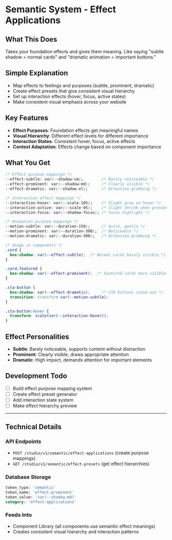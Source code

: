 # Semantic System - Effect Applications

## What This Does
Takes your foundation effects and gives them meaning. Like saying "subtle shadow = normal cards" and "dramatic animation = important buttons."

## Simple Explanation
- Map effects to feelings and purposes (subtle, prominent, dramatic)
- Create effect presets that give consistent visual hierarchy
- Set up interaction effects (hover, focus, active states)
- Make consistent visual emphasis across your website

## Key Features
- **Effect Purposes**: Foundation effects get meaningful names
- **Visual Hierarchy**: Different effect levels for different importance
- **Interaction States**: Consistent hover, focus, active effects
- **Context Adaptation**: Effects change based on component importance

## What You Get
```css
/* Effect purpose mappings */
--effect-subtle: var(--shadow-sm);        /* Barely noticeable */
--effect-prominent: var(--shadow-md);     /* Clearly visible */
--effect-dramatic: var(--shadow-xl);      /* Attention-grabbing */

/* Interaction effect mappings */
--interaction-hover: var(--scale-105);    /* Slight grow on hover */
--interaction-active: var(--scale-95);    /* Slight shrink when pressed */
--interaction-focus: var(--shadow-focus); /* Focus highlight */

/* Animation purpose mappings */
--motion-subtle: var(--duration-150);     /* Quick, gentle */
--motion-prominent: var(--duration-300);  /* Noticeable */
--motion-dramatic: var(--duration-500);   /* Attention-grabbing */

/* Usage in components */
.card {
  box-shadow: var(--effect-subtle);  /* Normal cards barely visible */
}

.card.featured {
  box-shadow: var(--effect-prominent);  /* Featured cards more visible */
}

.cta-button {
  box-shadow: var(--effect-dramatic);     /* CTA buttons stand out */
  transition: transform var(--motion-subtle);
}

.cta-button:hover {
  transform: scale(var(--interaction-hover));
}
```

## Effect Personalities
- **Subtle**: Barely noticeable, supports content without distraction
- **Prominent**: Clearly visible, draws appropriate attention
- **Dramatic**: High impact, demands attention for important elements

## Development Todo
- [ ] Build effect purpose mapping system
- [ ] Create effect preset generator
- [ ] Add interaction state system
- [ ] Make effect hierarchy preview

---

## Technical Details

### API Endpoints
- `POST /studio/v1/semantic/effect-applications` (create purpose mappings)
- `GET /studio/v1/semantic/effect-presets` (get effect hierarchies)

### Database Storage
```sql
token_type: 'semantic'
token_name: 'effect-prominent'
token_value: 'var(--shadow-md)'
category: 'effect-applications'
```

### Feeds Into
- Component Library (all components use semantic effect meanings)
- Creates consistent visual hierarchy and interaction patterns